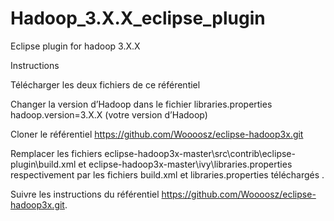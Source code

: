 # Hadoop_3.X.X_eclipse_plugin
 Eclipse plugin for hadoop 3.X.X
 
 Instructions 
 
Télécharger les deux fichiers de ce référentiel

Changer la version d’Hadoop dans le fichier libraries.properties 
	hadoop.version=3.X.X (votre version d’Hadoop)
 
Cloner le référentiel https://github.com/Woooosz/eclipse-hadoop3x.git

Remplacer les fichiers eclipse-hadoop3x-master\src\contrib\eclipse-plugin\build.xml et
eclipse-hadoop3x-master\ivy\libraries.properties respectivement par les fichiers build.xml et 
libraries.properties téléchargés .

Suivre les instructions du référentiel https://github.com/Woooosz/eclipse-hadoop3x.git.

